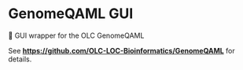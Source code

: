 # GenomeQAML GUI
:camel: GUI wrapper for the OLC GenomeQAML

See __https://github.com/OLC-LOC-Bioinformatics/GenomeQAML__ for details.